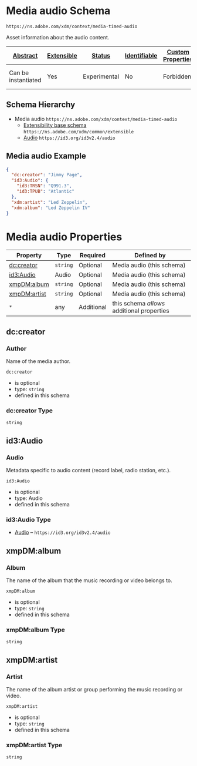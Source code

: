 
# Media audio Schema

```
https://ns.adobe.com/xdm/context/media-timed-audio
```

Asset information about the audio content.

| [Abstract](../../abstract.md) | [Extensible](../../extensions.md) | [Status](../../status.md) | [Identifiable](../../id.md) | [Custom Properties](../../extensions.md) | [Additional Properties](../../extensions.md) | Defined In |
|-------------------------------|-----------------------------------|---------------------------|-----------------------------|------------------------------------------|----------------------------------------------|------------|
| Can be instantiated | Yes | Experimental | No | Forbidden | Permitted | [context/media-timed-audio.schema.json](context/media-timed-audio.schema.json) |
## Schema Hierarchy

* Media audio `https://ns.adobe.com/xdm/context/media-timed-audio`
  * [Extensibility base schema](../common/extensible.schema.md) `https://ns.adobe.com/xdm/common/extensible`
  * [Audio](../external/id3/audio.schema.md) `https://id3.org/id3v2.4/audio`


## Media audio Example
```json
{
  "dc:creator": "Jimmy Page",
  "id3:Audio": {
    "id3:TRSN": "Q991.3",
    "id3:TPUB": "Atlantic"
  },
  "xdm:artist": "Led Zeppelin",
  "xdm:album": "Led Zeppelin IV"
}
```

# Media audio Properties

| Property | Type | Required | Defined by |
|----------|------|----------|------------|
| [dc:creator](#dccreator) | `string` | Optional | Media audio (this schema) |
| [id3:Audio](#id3audio) | Audio | Optional | Media audio (this schema) |
| [xmpDM:album](#xmpdmalbum) | `string` | Optional | Media audio (this schema) |
| [xmpDM:artist](#xmpdmartist) | `string` | Optional | Media audio (this schema) |
| `*` | any | Additional | this schema *allows* additional properties |

## dc:creator
### Author

Name of the media author.

`dc:creator`
* is optional
* type: `string`
* defined in this schema

### dc:creator Type


`string`






## id3:Audio
### Audio

Metadata specific to audio content (record label, radio station, etc.).

`id3:Audio`
* is optional
* type: Audio
* defined in this schema

### id3:Audio Type


* [Audio](../external/id3/audio.schema.md) – `https://id3.org/id3v2.4/audio`





## xmpDM:album
### Album

The name of the album that the music recording or video belongs to.

`xmpDM:album`
* is optional
* type: `string`
* defined in this schema

### xmpDM:album Type


`string`






## xmpDM:artist
### Artist

The name of the album artist or group performing the music recording or video.

`xmpDM:artist`
* is optional
* type: `string`
* defined in this schema

### xmpDM:artist Type


`string`





